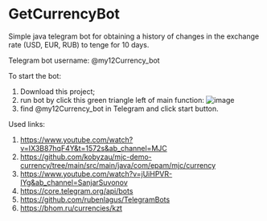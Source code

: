# GetCurrencyBot
Simple java telegram bot for obtaining a history of changes in the exchange rate (USD, EUR, RUB) to tenge for 10 days.

Telegram bot username: @my12Currency_bot

To start the bot:
1) Download this project;
2) run bot by click this green triangle left of main function:
  ![image](https://user-images.githubusercontent.com/47030118/131244764-1abcf52d-ee87-4249-86ee-28e360701d1c.png)
3) find @my12Currency_bot in Telegram and click start button.

Used links:
1) https://www.youtube.com/watch?v=IX3B87hqF4Y&t=1572s&ab_channel=MJC
2) https://github.com/kobyzau/mjc-demo-currency/tree/main/src/main/java/com/epam/mjc/currency
3) https://www.youtube.com/watch?v=jUiHPVR-IYg&ab_channel=SanjarSuvonov
4) https://core.telegram.org/api/bots
5) https://github.com/rubenlagus/TelegramBots
6) https://bhom.ru/currencies/kzt
